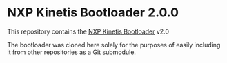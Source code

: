# NXP Kinetis Bootloader 2.0.0

This repository contains the [NXP Kinetis Bootloader](http://www.nxp.com/products/microcontrollers-and-processors/arm-processors/kinetis-cortex-m-mcus/kinetis-symbols-footprints-and-models/kinetis-bootloader:KBOOT) v2.0

The bootloader was cloned here solely for the purposes of easily including it from other repositories as a Git submodule.
